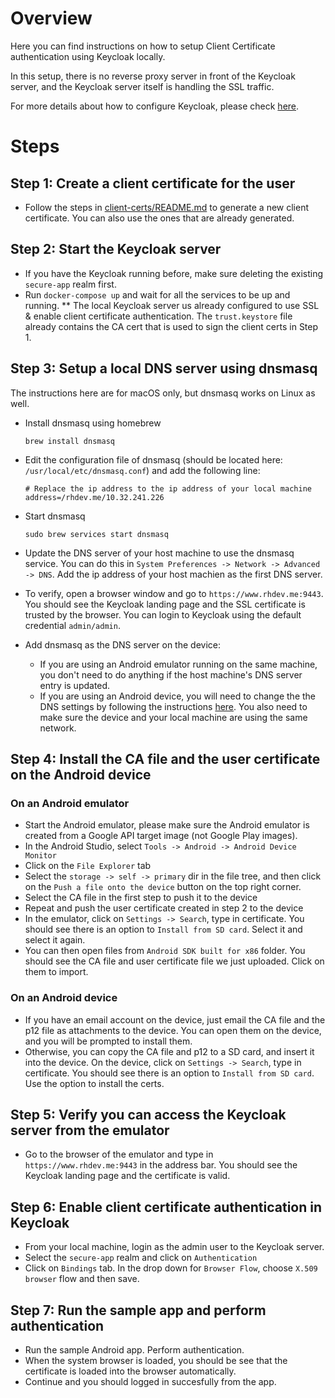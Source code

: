 # Overview

Here you can find instructions on how to setup Client Certificate authentication using Keycloak locally.

In this setup, there is no reverse proxy server in front of the Keycloak server, and the Keycloak server itself is handling the SSL traffic.

For more details about how to configure Keycloak, please check [here](http://www.keycloak.org/docs/latest/server_admin/index.html#enable-x-509-client-certificate-user-authentication).

# Steps

## Step 1: Create a client certificate for the user

* Follow the steps in [client-certs/README.md](../client-certs/README.md) to generate a new client certificate. You can also use the ones that are already generated.

## Step 2: Start the Keycloak server

* If you have the Keycloak running before, make sure deleting the existing `secure-app` realm first.
* Run `docker-compose up` and wait for all the services to be up and running.
** The local Keycloak server us already configured to use SSL & enable client certificate authentication. The `trust.keystore` file already contains the CA cert that is used to sign the client certs in Step 1.

## Step 3: Setup a local DNS server using dnsmasq

The instructions here are for macOS only, but dnsmasq works on Linux as well.

* Install dnsmasq using homebrew

  ```
  brew install dnsmasq
  ```

* Edit the configuration file of dnsmasq (should be located here: `/usr/local/etc/dnsmasq.conf`) and add the following line:

  ```
  # Replace the ip address to the ip address of your local machine
  address=/rhdev.me/10.32.241.226
  ```

* Start dnsmasq

  ```
  sudo brew services start dnsmasq 
  ```

* Update the DNS server of your host machine to use the dnsmasq service. You can do this in `System Preferences -> Network -> Advanced -> DNS`. Add the ip address of your host machien as the first DNS server. 
* To verify, open a browser window and go to `https://www.rhdev.me:9443`. You should see the Keycloak landing page and the SSL certificate is trusted by the browser. You can login to Keycloak using the default credential `admin/admin`.
* Add dnsmasq as the DNS server on the device:
  * If you are using an Android emulator running on the same machine, you don't need to do anything if the host machine's DNS server entry is updated.
  * If you are using an Android device, you will need to change the the DNS settings by following the instructions [here](http://xslab.com/2013/08/how-to-change-dns-settings-on-android/). You also need to make sure the device and your local machine are using the same network.

## Step 4: Install the CA file and the user certificate on the Android device

### On an Android emulator

* Start the Android emulator, please make sure the Android emulator is created from a Google API target image (not Google Play images).
* In the Android Studio, select `Tools -> Android -> Android Device Monitor`
* Click on the `File Explorer` tab
* Select the `storage -> self -> primary` dir in the file tree, and then click on the `Push a file onto the device` button on the top right corner.
* Select the CA file in the first step to push it to the device
* Repeat and push the user certificate created in step 2 to the device
* In the emulator, click on `Settings -> Search`, type in certificate. You should see there is an option to `Install from SD card`. Select it and select it again.
* You can then open files from `Android SDK built for x86` folder. You should see the CA file and user certificate file we just uploaded. Click on them to import.

### On an Android device

* If you have an email account on the device, just email the CA file and the p12 file as attachments to the device. You can open them on the device, and you will be prompted to install them.
* Otherwise, you can copy the CA file and p12 to a SD card, and insert it into the device. On the device, click on `Settings -> Search`, type in certificate. You should see there is an option to `Install from SD card`. Use the option to install the certs.

## Step 5: Verify you can access the Keycloak server from the emulator

* Go to the browser of the emulator and type in `https://www.rhdev.me:9443` in the address bar. You should see the Keycloak landing page and the certificate is valid.

## Step 6: Enable client certificate authentication in Keycloak

* From your local machine, login as the admin user to the Keycloak server.
* Select the `secure-app` realm and click on `Authentication`
* Click on `Bindings` tab. In the drop down for `Browser Flow`, choose `X.509 browser` flow and then save.

## Step 7: Run the sample app and perform authentication

* Run the sample Android app. Perform authentication.
* When the system browser is loaded, you should be see that the certificate is loaded into the browser automatically.
* Continue and you should logged in succesfully from the app.









